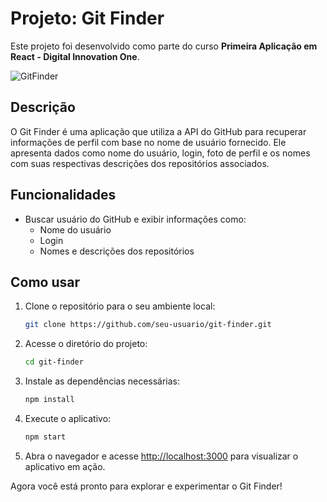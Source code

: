 # Projeto: Git Finder

Este projeto foi desenvolvido como parte do curso **Primeira Aplicação em React - Digital Innovation One**.

![GitFinder](./src/preview.png)

## Descrição
O Git Finder é uma aplicação que utiliza a API do GitHub para recuperar informações de perfil com base no nome de usuário fornecido. Ele apresenta dados como nome do usuário, login, foto de perfil e os nomes com suas respectivas descrições dos repositórios associados.

## Funcionalidades
- Buscar usuário do GitHub e exibir informações como:
  - Nome do usuário
  - Login
  - Nomes e descrições dos repositórios

## Como usar

1. Clone o repositório para o seu ambiente local:

   ```bash
   git clone https://github.com/seu-usuario/git-finder.git
   ```

2. Acesse o diretório do projeto:

   ```bash
   cd git-finder
   ```

3. Instale as dependências necessárias:

   ```bash
   npm install
   ```

4. Execute o aplicativo:

   ```bash
   npm start
   ```

5. Abra o navegador e acesse [http://localhost:3000](http://localhost:3000) para visualizar o aplicativo em ação.

Agora você está pronto para explorar e experimentar o Git Finder!
